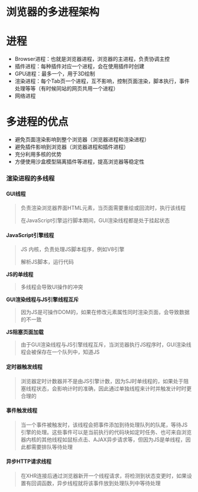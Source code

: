 # 浏览器的多进程架构

# 进程

+ Browser进程：也就是浏览器进程，浏览器的主进程，负责协调主控
+ 插件进程：每种插件对应一个进程，会在使用插件时创建
+ GPU进程：最多一个，用于3D绘制
+ 渲染进程：每个Tab页一个进程，互不影响，控制页面渲染，脚本执行，事件处理等等（有时候同站的网页共用一个进程）
+ 网络进程

# 多进程的优点

+ 避免页面渲染影响到整个浏览器（浏览器进程和渲染进程）
+ 避免插件影响到浏览器（浏览器进程和插件进程）
+ 充分利用多核的优势
+ 方便使用沙盒模型隔离插件等进程，提高浏览器等稳定性

### 渲染进程的多线程

#### GUI线程

> 负责渲染浏览器界面HTML元素，当页面需要重绘或回流时，执行该线程
>
> 在JavaScript引擎运行脚本期间，GUI渲染线程都是处于挂起状态

#### JavaScript引擎线程

> JS 内核，负责处理JS脚本程序，例如V8引擎
>
> 解析JS脚本，运行代码

**JS的单线程**

> 多线程会导致UI操作的冲突

**GUI渲染线程与JS引擎线程互斥**

> 因为JS是可操作DOM的，如果在修改元素属性同时渲染页面，会导致数据的不一致

**JS阻塞页面加载**

> 由于GUI渲染线程与JS引擎线程互斥，当浏览器执行JS程序时，GUI渲染线程会被保存在一个队列中，知道JS

#### 定时器触发线程

> 浏览器定时计数器并不是由JS引擎计数，因为SJ时单线程的，如果处于阻塞线程状态，会影响计时的准确，因此通过单独线程来计时并触发计时时更合理的

#### 事件触发线程

> 当一个事件被触发时，该线程会把事件添加到待处理队列的队尾，等待JS引擎的处理。这些事件可以是当前执行的代码块如定时任务、也可来自浏览器内核的其他线程如鼠标点击、AJAX异步请求等，但因为JS是单线程，因此都需要排队等待处理

#### 异步HTTP请求线程

> 在XHR连接后通过浏览器新开一个线程请求，将检测到状态变更时，如果设置有回调函数，异步线程就将该事件放到处理队列中等待处理





























